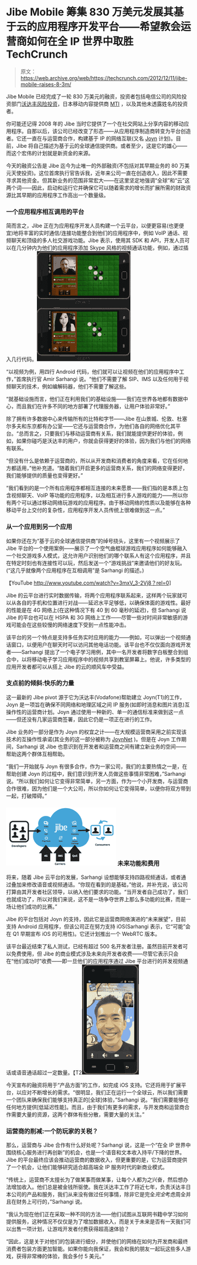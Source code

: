 # Jibe Mobile 筹集 830 万美元发展其基于云的应用程序开发平台——希望教会运营商如何在全 IP 世界中取胜 TechCrunch

> 原文：<https://web.archive.org/web/https://techcrunch.com/2012/12/11/jibe-mobile-raises-8-3m/>

Jibe Mobile 已经完成了一轮 830 万美元的融资，投资者包括电信公司的风险投资部门[沃达丰风险投资](https://web.archive.org/web/20221206184500/http://www.vodafone.com/content/xone/index/ventures.html)，日本移动内容提供商 [MTI](https://web.archive.org/web/20221206184500/http://www.mti.co.jp/eng/) ，以及其他未透露姓名的投资者。

你可能还记得 2008 年的 Jibe 当时它提供了一个在社交网站上分享内容的移动应用程序。自那以后，该公司已经改变了形态——从应用程序制造商转变为平台创造者。它还一直在与运营商合作，构建基于 IP 的网络互联(又名 [Joyn](https://web.archive.org/web/20221206184500/http://joynus.com/) 计划)。目前，Jibe 将自己描述为基于云的全球通信提供商。或者至少，这是它的雄心——而这个宏伟的计划就是新资金的来源。

今天的融资公告是 Jibe 迄今为止唯一的外部融资(不包括对其早期业务的 80 万美元天使投资)。这位首席执行官告诉我，近年来公司一直在创造收入，因此不需要寻求其他资金。但其新业务的范围非常宏大——在这里坚定地强调“全球”和“云”这两个词——因此，启动和运行它并确保它可以随着需求的增长而扩展所需的财政资源比其早期的应用程序工作高出一个数量级。

### 一个应用程序相互调用的平台

简而言之，Jibe 正在为应用程序开发人员构建一个云平台，以便更容易(也更便宜)地将丰富的实时通信/连接功能整合到他们的应用程序中，例如 VoIP 通话、视频聊天和顶级的多人社交游戏功能。Jibe 表示，使用其 SDK 和 API，开发人员可以在几分钟内为他们的应用程序添加 Skype 风格的视频通话功能，例如，通过插入几行代码。[![jibe_reversi_both](img/0a2587fc032ec69adfc05fe6a336819c.png)](https://web.archive.org/web/20221206184500/https://beta.techcrunch.com/2012/12/12/jibe-mobile-raises-8-3m/jibe_reversi_both/)

“以视频为例，用四行 Android 代码，他们就可以让视频在他们的应用程序中工作，”首席执行官 Amir Sarhangi 说。“他们不需要了解 SIP、IMS 以及任何用于视频聊天的技术，例如编解码器，他们不需要了解这些。

“就基础设施而言，他们正在利用我们的基础设施——我们在世界各地都有数据中心，而且我们在许多不同的地方部署了代理服务器，让用户体验非常好。”

除了拥有许多数据中心来传输所有的比特和字节——Jibe 在山景城、伦敦、杜塞尔多夫和东京都有办公室——它还与运营商合作，为他们各自的网络优化其平台。“总而言之，只要我们与移动运营商有关系，我们就能提供更好的体验，例如，如果你碰巧是沃达丰的用户，你就会获得更好的体验，因为我们与他们的网络有联系。

“但没有什么是依赖于运营商的，所以从开发商和消费者的角度来看，它在任何地方都适用，”他补充道。“随着我们开启更多的运营商关系，我们的网络变得更好，我们能够提供的质量也变得更好。”

“我们看到的是一个所有应用程序都相互连接的未来愿景——我们指的是本质上包含视频聊天、VoIP 等功能的应用程序，以及相互进行多人游戏的能力——所以你有两个可以通过移动网络玩游戏的应用程序。由于移动网络的性质以及能够在各种移动平台上交付的复杂性，应用程序开发人员传统上很难做到这一点。”

### 从一个应用到另一个应用

如果你还在为“基于云的全球通信提供商”的绰号挠头，这里有一个视频展示了 Jibe 平台的一个使用案例——展示了一个空气曲棍球游戏应用程序如何能够融入一个社交游戏多人模式，这允许用户识别他们的哪个联系人有这个应用程序，并且在特定时刻也有连接性可以玩，然后发送一个“游戏挑战”来邀请他们的好友玩。(“这几乎就像两个应用程序在互相调用”是 Sarhangi 的描述。)

【YouTube http://www.youtube.com/watch?v=3mxV_3-2Vj8？rel=0]

Jibe 的云平台进行实时数据传输，将两个应用程序联系起来，这样两个玩家就可以从各自的手机和位置进行对战——延迟水平足够低，以确保体面的游戏性。最好的性能是在 4G 网络上(在这种情况下有 40 到 60 毫秒的延迟)，但 Sarhangi 说 Jibe 的平台也可以在 HSPA 和 3G 网络上工作——尽管一些对时间非常敏感的游戏可能会在这些较慢的网络速度下受到一点性能冲击。

该平台的另一个特点是支持多任务实时应用的能力——例如，可以弹出一个视频通话窗口，以便用户在聊天时可以访问其他电话功能。该平台也不仅仅面向游戏开发者——Sarhangi 提出了一个电子学习用例，其中一名开发者将数字白板整合到组合中，以将移动电子学习应用程序中的视频共享到教室屏幕上。他说，许多类型的应用开发者都可以从搭上 Jibe 的云的顺风车中受益。

### 支点前的倾斜:快乐的力量

这一最新的 Jibe pivot 源于它为沃达丰(Vodafone)帮助建立 Joyn(T1)的工作，Joyn 是一项旨在确保不同网络和地理区域之间 IP 服务(如即时消息和图片消息)互操作性的运营商计划。Joyn 通过使用一种新的、单一的通信标准来做到这一点——但还没有几家运营商签署，因此它仍是一项正在进行的工作。

Jibe 业务的一部分是作为 Joyn 的权宜之计——在大规模运营商采用之前实现该技术的互操作性承诺(其业务的这一部分被称为 [JoynNet](https://web.archive.org/web/20221206184500/http://www.jibemobile.com/carrier/joynnet/) )。但是在 Joyn 工作期间，Sarhangi 说 Jibe 也意识到在开发者和运营商之间有建立新业务的空间——帮助这两个群体互相帮助。

“我们一开始就与 Joyn 有很多合作，作为一家公司，我们的主要热情之一是，在帮助创建 Joyn 的过程中，我们意识到开发人员做这些事情非常困难，”Sarhangi 说。“所以我们如何让它变得非常简单，另一方面，作为一个小开发商，与运营商合作很难，因为他们是一个大公司，所以你如何让它变得简单，以便你将双方带到一起，打破障碍。”

### [![Screen Shot 2012-12-11 at 18.21.48](img/971010c0f1ab92bd443264150ccba848.png)](https://web.archive.org/web/20221206184500/https://beta.techcrunch.com/2012/12/11/jibe-mobile-raises-8-3m-to-grow-its-cloud-based-app-developer-platform-wants-to-teach-carriers-how-to-win-in-an-all-ip-world/screen-shot-2012-12-11-at-18-21-48/) 未来功能和费用

将来，随着 Jibe 云平台的发展，Sarhangi 设想能够支持四路视频通话，或者通过叠加来修改语音或视频通话。“你现在看到的是基础，”他说，并补充说，该公司打算由其开发者社区领导，以纳入他们要求的功能。“当开发者自己成功了，我们也就成功了，所以对我们来说，这不是一场争夺世界上那么多功能的比赛，而是一场让他们成功的比赛。”

Jibe 的平台包括对 Joyn 的支持，因此它是运营商网络演进的“未来展望”，目前支持 Android 应用程序，但该公司正在努力支持 iOS(Sarhangi 表示，它“可能”会在 Q1 早期宣布 iOS 的可用性)。它还计划推出一个 WebRTC 版本。

该平台最近结束了私人测试，已经有超过 500 名开发者注册。虽然目前开发者可以免费使用，但 Jibe 的商业模式涉及未来向开发者收费——尽管它表示只会在“他们成功时”收费——即一旦他们的应用程序通过 Jibe 平台进行的并发视频通话或语音通话超过一定数量。【T2![jibe_on_videocall_u2](img/99d016f09f446560138d2975e8c298c7.png)

今天宣布的融资将用于“产品方面”的工作，如完成 iOS 支持。它还将用于扩展平台，以应对不断增长的需求。“很明显，我们正在运行一个全球云，所以我们需要一个团队来确保我们能够支持真正的[全球]体验，”Sarhangi 说。“我们需要能够在任何地方提供[低延迟性能]。而且，由于我们有更多的需求，与开发商和运营商合作需要大量的资源，这两个群体有些分散，需要大量的关注。”

### 运营商的削减:一个防玩家的关税？

那么，运营商与 Jibe 合作有什么好处呢？Sarhangi 说，这是一个“在全 IP 世界中围绕核心服务进行再创新”的机会，也是一个语音和文本收入持平/下降的世界。Jibe 的平台最终应该会推动运营商的数据收入，但更重要的是，它为运营商提供了一个机会，让他们能够研究适合超高端全 IP 服务时代的新商业模式。

“传统上，运营商不太擅长为了做某事而做某事，让每个人都为之兴奋，然后想办法增加收入。他们总是被金钱所驱使。我在沃达丰工作了将近七年，负责沃达丰日本公司的产品和服务，我们从来没有做过任何事情，除非它是完全*完全*考虑周全并且在财务上可行的，”Sarhangi 说。

“我认为现在他们正在采取一种不同的方法——他们试图从互联网书籍中学习如何提供服务，这种情况不仅仅是为了增加数据收入，而是关于未来是否有一天我们可以出售一项计划，让游戏开发者付费获得超高速体验？

“因此，这是关于对他们的包装进行细分，并使他们的网络在如何为开发商和最终消费者包装方面更加智能。如果你能向我保证，我会和我的朋友一起玩这些多人游戏，获得非常棒的体验，我会多付 5 美元。”